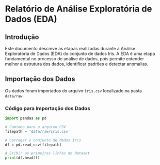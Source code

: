 # Relatório de Análise Exploratória de Dados (EDA)

## Introdução
Este documento descreve as etapas realizadas durante a Análise Exploratória de Dados (EDA) do conjunto de dados Iris. A EDA é uma etapa fundamental no processo de análise de dados, pois permite entender melhor a estrutura dos dados, identificar padrões e detectar anomalias.

## Importação dos Dados
Os dados foram importados do arquivo `iris.csv` localizado na pasta `data/raw`.

### Código para Importação dos Dados
```python
import pandas as pd

# Caminho para o arquivo CSV
filepath = 'data/raw/iris.csv'

# Carregar o conjunto de dados Iris
df = pd.read_csv(filepath)

# Exibir as primeiras linhas do dataset
print(df.head())
